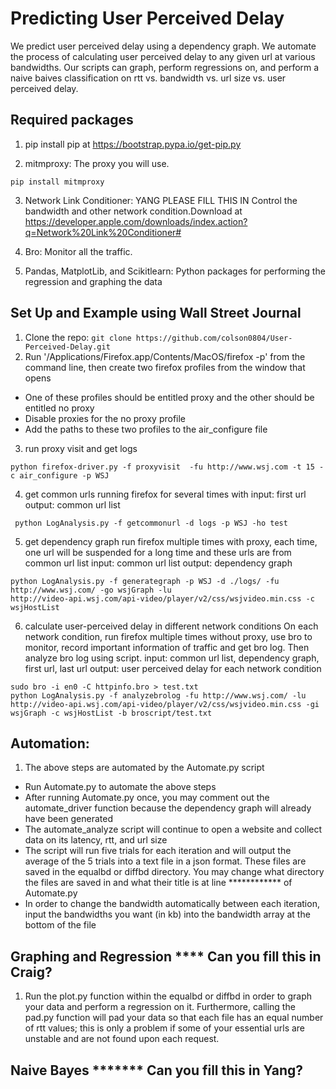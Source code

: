 # Predicting User Perceived Delay
We predict user perceived delay using a dependency graph. We automate the process of calculating user perceived delay to any given url at various bandwidths. Our scripts can graph, perform regressions on, and perform a naive baives classification on rtt vs. bandwidth vs. url size vs. user perceived delay.


## Required packages
1. pip
   install pip at https://bootstrap.pypa.io/get-pip.py

2. mitmproxy:
The proxy you will use.
```
pip install mitmproxy
```

3. Network Link Conditioner: YANG PLEASE FILL THIS IN
Control the bandwidth and other network condition.Download at https://developer.apple.com/downloads/index.action?q=Network%20Link%20Conditioner#

4. Bro:
Monitor all the traffic.

5. Pandas, MatplotLib, and Scikitlearn:
Python packages for performing the regression and graphing the data 

## Set Up and Example using Wall Street Journal
1. Clone the repo: `git clone https://github.com/colson0804/User-Perceived-Delay.git`
2. Run '/Applications/Firefox.app/Contents/MacOS/firefox -p' from the command line, then create two firefox profiles from the window that opens
  - One of these profiles should be entitled proxy and the other should be entitled no proxy
  - Disable proxies for the no proxy profile
  - Add the paths to these two profiles to the air_configure file
3. run proxy visit and get logs
  ```
  python firefox-driver.py -f proxyvisit  -fu http://www.wsj.com -t 15 -c air_configure -p WSJ
  ```
4. get common urls
          running firefox for several times with 
          input: first url
          output: common url list
```
 python LogAnalysis.py -f getcommonurl -d logs -p WSJ -ho test          
```
5. get dependency graph
          run firefox multiple times with proxy, each time, one url will be suspended for a long time and these urls are from common url list
          input: common url list
          output: dependency graph
```
python LogAnalysis.py -f generategraph -p WSJ -d ./logs/ -fu http://www.wsj.com/ -go wsjGraph -lu
http://video-api.wsj.com/api-video/player/v2/css/wsjvideo.min.css -c wsjHostList  
```
6. calculate user-perceived delay in different network conditions
          On each network condition, run firefox multiple times without proxy, use bro to monitor, record important information of traffic and get bro log. Then analyze bro log using script.
          input: common url list, dependency graph, first url, last url
          output: user perceived delay for each network condition
```
sudo bro -i en0 -C httpinfo.bro > test.txt
python LogAnalysis.py -f analyzebrolog -fu http://www.wsj.com/ -lu http://video-api.wsj.com/api-video/player/v2/css/wsjvideo.min.css -gi wsjGraph -c wsjHostList -b broscript/test.txt
```

## Automation:
1. The above steps are automated by the Automate.py script
  - Run Automate.py to automate the above steps
  - After running Automate.py once, you may comment out the automate_driver function because the dependency graph will already have been generated
  - The automate_analyze script will continue to open a website and collect data on its latency, rtt, and url size
  - The script will run five trials for each iteration and will output the average of the 5 trials into a text file in a json format. These files are saved in the equalbd or diffbd directory. You may change what directory the files are saved in and what their title is at line ************ of Automate.py
  - In order to change the bandwidth automatically between each iteration, input the bandwidths you want (in kb) into the bandwidth array at the bottom of the file

## Graphing and Regression **** Can you fill this in Craig?
1. Run the plot.py function within the equalbd or diffbd in order to graph your data and perform a regression on it. Furthermore, calling the pad.py function will pad your data so that each file has an equal number of rtt values; this is only a problem if some of your essential urls are unstable and are not found upon each request.
 
## Naive Bayes ******* Can you fill this in Yang?

